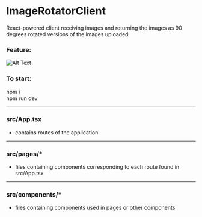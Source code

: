 # ImageRotatorClient
React-powered client receiving images and returning the images as 90 degrees rotated versions of the images uploaded

### Feature:
![Alt Text](https://github.com/KTanAug21/ImageRotatorClient/blob/master/image_rotator_demo%20(2).gif)

### To start:
npm i
<br>npm run dev

----
### src/App.tsx
- contains routes of the application
----
### src/pages/*
- files containing components corresponding to each route found in src/App.tsx
----
### src/components/*
- files containing components used in pages or other components


